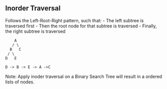 ## Inorder Traversal

Follows the Left-Root-Right pattern, such that:
    -   The left subtree is traversed first
    -   Then the root node for that subtree is traversed
    -   Finally, the right subtree is traversed

        A
       / \
      B   C
     / \
    D   E

    D -> B -> E -> A ->C

Note: Apply inoder traversal on a Binary Search Tree will result in a ordered lists of nodes.